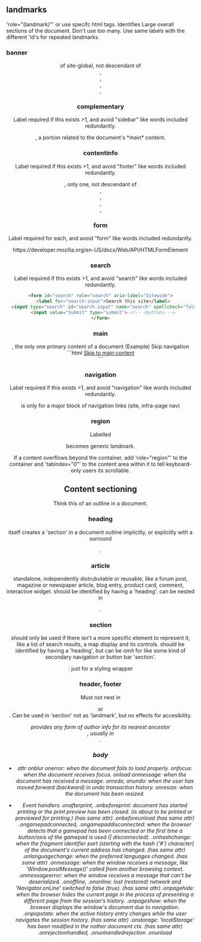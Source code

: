 ## landmarks
'role="(landmark)"' or use specifc html tags.
Identifies Large overall sections of the document.
Don't use too many.
Use same labels with the different 'id's for repeated landmarks.

### banner
<header> of site-global, not descendant of <aside>, <article>, <main>, <nav>, <section>

### complementary
Label required if this exists >1, and avoid "sidebar" like words included redundantly.
<aside>, a portion related to the document's *main* content.

### contentinfo
Label required if this exists >1, and avoid "footer" like words included redundantly.
<footer>, only one, not descendant of <aside>, <article>, <main>, <nav>, <section>

### form
Label required for each, and avoid "form" like words included redundantly.
<form> https://developer.mozilla.org/en-US/docs/Web/API/HTMLFormElement

### search
Label required if this exists >1, and avoid "search" like words included redundantly.
```html
<form id="search" role="search" aria-label="Sitewide">
  <label for="search-input">Search this site</label>
  <input type="search" id="search-input" name="search" spellcheck="false">
  <input value="Submit" type="submit"> <!-- <button> -->
</form>
```

### main
<main>, the only one primary content of a document
(Example) Skip navigation
```html
<a href="#main-content">Skip to main content</a>
<!-- navigation and header content -->
<main id="main-content">
```

### navigation
Label required if this exists >1, and avoid "navigation" like words included redundantly.
<nav> is only for a major block of navigation links (site, infra-page nav)

### region
Labelled <section> becomes generic landmark.

If a content overflows beyond the container, add 'role="region"' to the container and 'tabindex="0"' to the content area within it to tell keyboard-only users its scrollable.


## Content sectioning
Think this of an outline in a document.

### heading
itself creates a 'section' in a document outline implicitly, or explicitly with a surround <section>.

### article
standalone, independently distrubutable or reusable, like a forum post, magazine or newspaper article, blog entry, product card, comment, interactive widget.
should be identified by having a 'heading'.
can be nested in <article>.

### section
should only be used if there isn't a more specific element to represent it, like a list of search results, a map display and its controls.
should be identified by having a 'heading', but can be omit for like some kind of secondary navigation or button bar 'section'.

<div>: just for a styling wrapper

### header, footer
Must not nest in <header> or <footer>.
Can be used in 'section' not as 'landmark', but no effects for accesibility.

<address> provides any form of author info for its nearest ancestor <article> <body>, usually in <footer>.

### body
- attr
onblur
onerror: when the document fails to load properly.
onfocus: when the document receives focus.
onload
onmessage: when the document has received a message.
onredo, onundo: when the user has moved forward (backward) in undo transaction history.
onresize: when the document has been resized.

- Event handlers
.onafterprint, .onbeforeprint: document has started printing or the print preview has been closed. (is about to be printed or previewed for printing.) (has same attr)
.onbeforeunload (has same attr)
.ongamepadconnected, .ongamepaddisconnected: when the browser detects that a gamepad has been connected or the first time a button/axis of the gamepad is used (| disconnected).
.onhashchange: when the fragment identifier part (starting with the hash ('#') character) of the document's current address has changed. (has same attr)
.onlanguagechange: when the preferred languages changed. (has same attr)
.onmessage: when the window receives a message, like 'Window.postMessage()' called from another browsing context.
.onmessageerror: when the window receives a message that can't be deserialized.
.onoffline, .ononline: lost (restored) network and 'Navigator.onLine' switched to false (true). (has same attr)
.onpagehide: when the browser hides the current page in the process of presenting a different page from the session's history.
.onpageshow: when the browser displays the window's document due to navigation.
.onpopstate: when the active history entry changes while the user navigates the session history. (has same attr)
.onstorage: 'localStorage' has been modified in the nother document ctx. (has same attr)
.onrejectionhandled, .onunhandledrejection
.onunload
